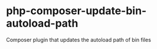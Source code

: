 # php-composer-update-bin-autoload-path
Composer plugin that updates the autoload path of bin files
